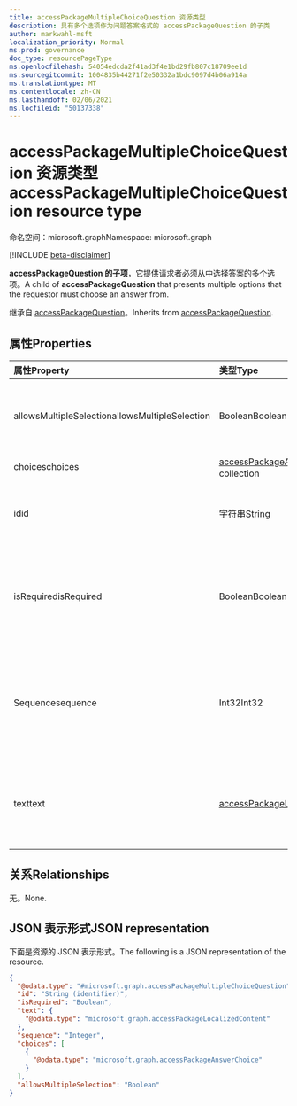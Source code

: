 ```yaml
---
title: accessPackageMultipleChoiceQuestion 资源类型
description: 具有多个选项作为问题答案格式的 accessPackageQuestion 的子类
author: markwahl-msft
localization_priority: Normal
ms.prod: governance
doc_type: resourcePageType
ms.openlocfilehash: 54054edcda2f41ad3f4e1bd29fb807c18709ee1d
ms.sourcegitcommit: 1004835b44271f2e50332a1bdc9097d4b06a914a
ms.translationtype: MT
ms.contentlocale: zh-CN
ms.lasthandoff: 02/06/2021
ms.locfileid: "50137338"
---
```

# <a name="accesspackagemultiplechoicequestion-resource-type"></a><span data-ttu-id="499ec-103">accessPackageMultipleChoiceQuestion 资源类型</span><span class="sxs-lookup"><span data-stu-id="499ec-103">accessPackageMultipleChoiceQuestion resource type</span></span>

<span data-ttu-id="499ec-104">命名空间：microsoft.graph</span><span class="sxs-lookup"><span data-stu-id="499ec-104">Namespace: microsoft.graph</span></span>

[!INCLUDE [beta-disclaimer](../../includes/beta-disclaimer.md)]

<span data-ttu-id="499ec-105">**accessPackageQuestion 的子项**，它提供请求者必须从中选择答案的多个选项。</span><span class="sxs-lookup"><span data-stu-id="499ec-105">A child of **accessPackageQuestion** that presents multiple options that the requestor must choose an answer from.</span></span>

<span data-ttu-id="499ec-106">继承自 [accessPackageQuestion](../resources/accesspackagequestion.md)。</span><span class="sxs-lookup"><span data-stu-id="499ec-106">Inherits from [accessPackageQuestion](../resources/accesspackagequestion.md).</span></span>

## <a name="properties"></a><span data-ttu-id="499ec-107">属性</span><span class="sxs-lookup"><span data-stu-id="499ec-107">Properties</span></span>
|<span data-ttu-id="499ec-108">属性</span><span class="sxs-lookup"><span data-stu-id="499ec-108">Property</span></span>|<span data-ttu-id="499ec-109">类型</span><span class="sxs-lookup"><span data-stu-id="499ec-109">Type</span></span>|<span data-ttu-id="499ec-110">说明</span><span class="sxs-lookup"><span data-stu-id="499ec-110">Description</span></span>|
|:---|:---|:---|
|<span data-ttu-id="499ec-111">allowsMultipleSelection</span><span class="sxs-lookup"><span data-stu-id="499ec-111">allowsMultipleSelection</span></span>|<span data-ttu-id="499ec-112">Boolean</span><span class="sxs-lookup"><span data-stu-id="499ec-112">Boolean</span></span>|<span data-ttu-id="499ec-113">指示请求者是否可以选择多个选项作为其答案。</span><span class="sxs-lookup"><span data-stu-id="499ec-113">Indicates whether requestor can select multiple choices as their answer.</span></span>|
|<span data-ttu-id="499ec-114">choices</span><span class="sxs-lookup"><span data-stu-id="499ec-114">choices</span></span>|<span data-ttu-id="499ec-115">[accessPackageAnswerChoice](../resources/accesspackageanswerchoice.md) 集合</span><span class="sxs-lookup"><span data-stu-id="499ec-115">[accessPackageAnswerChoice](../resources/accesspackageanswerchoice.md) collection</span></span>|<span data-ttu-id="499ec-116">答案选择列表。</span><span class="sxs-lookup"><span data-stu-id="499ec-116">List of answer choices.</span></span>|
|<span data-ttu-id="499ec-117">id</span><span class="sxs-lookup"><span data-stu-id="499ec-117">id</span></span>|<span data-ttu-id="499ec-118">字符串</span><span class="sxs-lookup"><span data-stu-id="499ec-118">String</span></span>|<span data-ttu-id="499ec-119">问题的 ID。</span><span class="sxs-lookup"><span data-stu-id="499ec-119">ID of the question.</span></span> <span data-ttu-id="499ec-120">继承自 [accessPackageQuestion](../resources/accesspackagequestion.md)。</span><span class="sxs-lookup"><span data-stu-id="499ec-120">Inherited from [accessPackageQuestion](../resources/accesspackagequestion.md).</span></span>|
|<span data-ttu-id="499ec-121">isRequired</span><span class="sxs-lookup"><span data-stu-id="499ec-121">isRequired</span></span>|<span data-ttu-id="499ec-122">Boolean</span><span class="sxs-lookup"><span data-stu-id="499ec-122">Boolean</span></span>|<span data-ttu-id="499ec-123">指示请求者是否需要提供答案。</span><span class="sxs-lookup"><span data-stu-id="499ec-123">Indicates whether the requestor is required to supply an answer or not.</span></span> <span data-ttu-id="499ec-124">继承自 [accessPackageQuestion](../resources/accesspackagequestion.md)。</span><span class="sxs-lookup"><span data-stu-id="499ec-124">Inherited from [accessPackageQuestion](../resources/accesspackagequestion.md).</span></span>|
|<span data-ttu-id="499ec-125">Sequence</span><span class="sxs-lookup"><span data-stu-id="499ec-125">sequence</span></span>|<span data-ttu-id="499ec-126">Int32</span><span class="sxs-lookup"><span data-stu-id="499ec-126">Int32</span></span>|<span data-ttu-id="499ec-127">向请求者显示问题列表时此问题的相对位置。</span><span class="sxs-lookup"><span data-stu-id="499ec-127">Relative position of this question when displaying a list of questions to the requestor.</span></span> <span data-ttu-id="499ec-128">继承自 [accessPackageQuestion](../resources/accesspackagequestion.md)。</span><span class="sxs-lookup"><span data-stu-id="499ec-128">Inherited from [accessPackageQuestion](../resources/accesspackagequestion.md).</span></span>|
|<span data-ttu-id="499ec-129">text</span><span class="sxs-lookup"><span data-stu-id="499ec-129">text</span></span>|[<span data-ttu-id="499ec-130">accessPackageLocalizedContent</span><span class="sxs-lookup"><span data-stu-id="499ec-130">accessPackageLocalizedContent</span></span>](../resources/accesspackagelocalizedcontent.md)|<span data-ttu-id="499ec-131">要显示请求者的问题的文本。</span><span class="sxs-lookup"><span data-stu-id="499ec-131">The text of the question to show the requestor.</span></span> <span data-ttu-id="499ec-132">继承自 [accessPackageQuestion](../resources/accesspackagequestion.md)。</span><span class="sxs-lookup"><span data-stu-id="499ec-132">Inherited from [accessPackageQuestion](../resources/accesspackagequestion.md).</span></span>|

## <a name="relationships"></a><span data-ttu-id="499ec-133">关系</span><span class="sxs-lookup"><span data-stu-id="499ec-133">Relationships</span></span>
<span data-ttu-id="499ec-134">无。</span><span class="sxs-lookup"><span data-stu-id="499ec-134">None.</span></span>

## <a name="json-representation"></a><span data-ttu-id="499ec-135">JSON 表示形式</span><span class="sxs-lookup"><span data-stu-id="499ec-135">JSON representation</span></span>
<span data-ttu-id="499ec-136">下面是资源的 JSON 表示形式。</span><span class="sxs-lookup"><span data-stu-id="499ec-136">The following is a JSON representation of the resource.</span></span>
<!-- {
  "blockType": "resource",
  "@odata.type": "microsoft.graph.accessPackageMultipleChoiceQuestion"
}
-->
``` json
{
  "@odata.type": "#microsoft.graph.accessPackageMultipleChoiceQuestion",
  "id": "String (identifier)",
  "isRequired": "Boolean",
  "text": {
    "@odata.type": "microsoft.graph.accessPackageLocalizedContent"
  },
  "sequence": "Integer",
  "choices": [
    {
      "@odata.type": "microsoft.graph.accessPackageAnswerChoice"
    }
  ],
  "allowsMultipleSelection": "Boolean"
}
```
